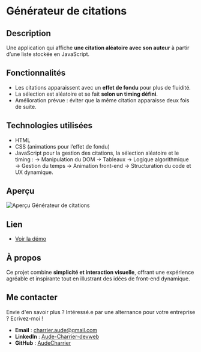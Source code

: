 # Générateur de citations

## Description
Une application qui affiche **une citation aléatoire avec son auteur** à partir d’une liste stockée en JavaScript.  

## Fonctionnalités 
- Les citations apparaissent avec un **effet de fondu** pour plus de fluidité.  
- La sélection est aléatoire et se fait **selon un timing défini**.  
- Amélioration prévue : éviter que la même citation apparaisse deux fois de suite.

## Technologies utilisées
- HTML
- CSS (animations pour l’effet de fondu)
- JavaScript pour la gestion des citations, la sélection aléatoire et le timing :
    → Manipulation du DOM
    → Tableaux
    → Logique algorithmique
    → Gestion du temps
    → Animation front-end
    → Structuration du code et UX dynamique.

## Aperçu
![Aperçu Générateur de citations](./images/citations.webp)

## Lien
- [Voir la démo](https://audecharrier.github.io/Portfolio/projets/citations/citations.html)

## À propos
Ce projet combine **simplicité et interaction visuelle**, offrant une expérience agréable et inspirante tout en illustrant des idées de front-end dynamique.

## Me contacter
Envie d'en savoir plus ? Intéressé.e par une alternance pour votre entreprise ? Ecrivez-moi !
- **Email** : [charrier.aude@gmail.com](mailto:charrier.aude@gmail.com)  
- **LinkedIn** : [Aude-Charrier-devweb](https://www.linkedin.com/in/aude-charrier-devweb/)  
- **GitHub** : [AudeCharrier](https://github.com/AudeCharrier/)
